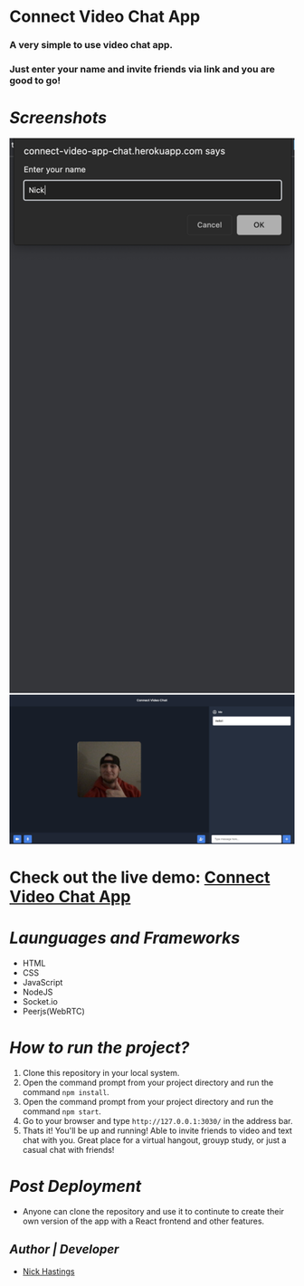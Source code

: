 # **Connect Video Chat App**

### A very simple to use video chat app.
### Just enter your name and invite friends via link and you are good to go!

# _Screenshots_
![IMG](./Name-Login.png)
![IMG](./video-chat.png)

# Check out the live demo: [Connect Video Chat App](https://connect-video-app-chat.herokuapp.com/c59b8d47-07fd-47c8-831c-1bc38e669130)


# _Launguages and Frameworks_

* HTML
* CSS
* JavaScript
* NodeJS  
* Socket.io 
* Peerjs(WebRTC)

# _How to run the project?_

1. Clone this repository in your local system.
2. Open the command prompt from your project directory and run the command `npm install`.
3. Open the command prompt from your project directory and run the command `npm start`.
4. Go to your browser and type `http://127.0.0.1:3030/` in the address bar.
5. Thats it! You'll be up and running! Able to invite friends to video and text chat with you. Great place for a virtual hangout, grouyp study, or just a casual chat with friends!

# _Post Deployment_

* Anyone can clone the repository and use it to continute to create their own version of the app with a React frontend and other features.

## _Author | Developer_

- [Nick Hastings](https://nhastings1.github.io/Nick-Hastings-React-Portfolio/)

